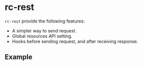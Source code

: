 # rc-rest

`rc-rest` provide the following features:

* A simpler way to send request.
* Global resources API setting.
* Hooks before sending request, and after receiving response.

## Example

```

```